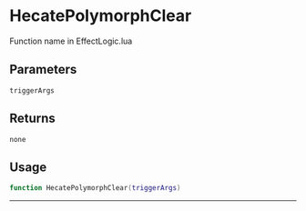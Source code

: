 # HecatePolymorphClear
Function name in EffectLogic.lua
## Parameters
`triggerArgs`
## Returns
`none`
## Usage
```lua
function HecatePolymorphClear(triggerArgs)
```
---
